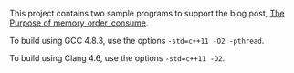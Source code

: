 This project contains two sample programs to support the blog post, [The Purpose of memory_order_consume](http://preshing.com/20140707/the-purpose-of-memory_order_consume).

To build using GCC 4.8.3, use the options `-std=c++11 -O2 -pthread`.

To build using Clang 4.6, use the options `-std=c++11 -O2`.

